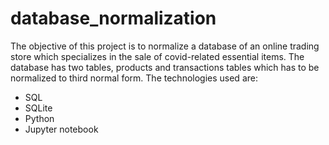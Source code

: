 # database_normalization
The objective of this project is to normalize a database of an online trading store which specializes in the sale of covid-related essential items. The database has two tables, products and transactions tables which has to be normalized to third normal form.
The technologies used are:
- SQL
- SQLite
- Python
- Jupyter notebook
